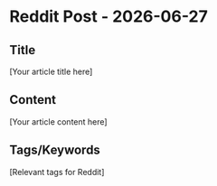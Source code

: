 # Reddit Post - 2026-06-27

## Title
[Your article title here]

## Content
[Your article content here]

## Tags/Keywords
[Relevant tags for Reddit]

